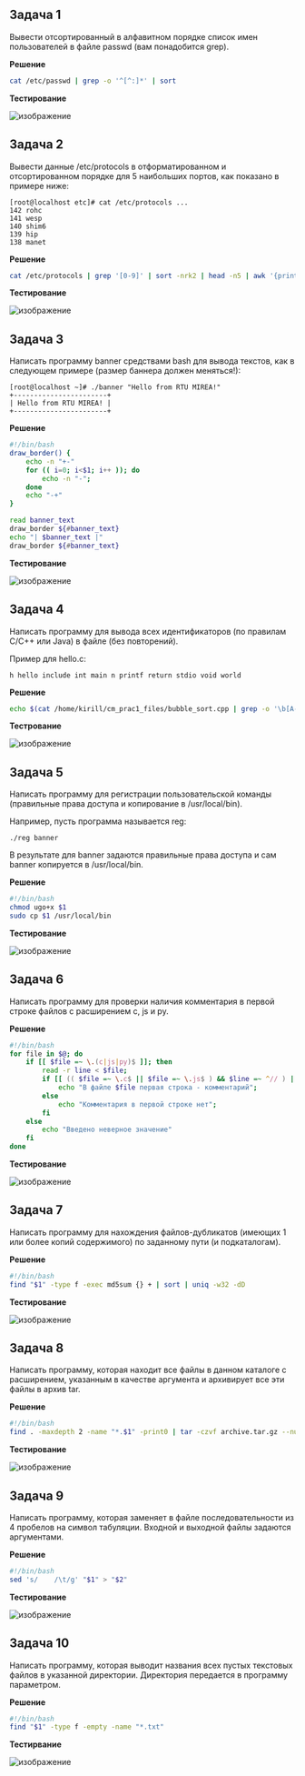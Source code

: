 ## Задача 1

Вывести отсортированный в алфавитном порядке список имен пользователей в файле passwd (вам понадобится grep).

__Решение__

```bash
cat /etc/passwd | grep -o '^[^:]*' | sort
```

__Тестирование__

![изображение](https://github.com/user-attachments/assets/7369864e-c5ed-4173-a446-0016e97b8fdd)

## Задача 2

Вывести данные /etc/protocols в отформатированном и отсортированном порядке для 5 наибольших портов, как показано в примере ниже:

```
[root@localhost etc]# cat /etc/protocols ...
142 rohc
141 wesp
140 shim6
139 hip
138 manet
```

__Решение__

```bash
cat /etc/protocols | grep '[0-9]' | sort -nrk2 | head -n5 | awk '{print $2, $1}'
```
__Тестирование__

![изображение](https://github.com/user-attachments/assets/39b7860c-5b6d-4658-8dcb-75ea022e4215)

## Задача 3

Написать программу banner средствами bash для вывода текстов, как в следующем примере (размер баннера должен меняться!):

```
[root@localhost ~]# ./banner "Hello from RTU MIREA!"
+-----------------------+
| Hello from RTU MIREA! |
+-----------------------+
```
__Решение__

```bash
#!/bin/bash
draw_border() {
	echo -n "+-"
	for (( i=0; i<$1; i++ )); do
		echo -n "-";
	done
	echo "-+"
}

read banner_text
draw_border ${#banner_text}
echo "| $banner_text |"
draw_border ${#banner_text}
```

__Тестирование__

![изображение](https://github.com/user-attachments/assets/2e78c83a-0946-489d-92f7-574f2e03935d)

## Задача 4

Написать программу для вывода всех идентификаторов (по правилам C/C++ или Java) в файле (без повторений).

Пример для hello.c:

```
h hello include int main n printf return stdio void world
```

__Решение__

```bash
echo $(cat /home/kirill/cm_prac1_files/bubble_sort.cpp | grep -o '\b[A-Za-z_][A-Za-z_0-9]*\b' | sort | uniq)
```
__Тестрование__

![изображение](https://github.com/user-attachments/assets/a15024e4-9e54-4303-b4c5-5aee19a4cf68)

## Задача 5

Написать программу для регистрации пользовательской команды (правильные права доступа и копирование в /usr/local/bin).

Например, пусть программа называется reg:

```
./reg banner
```

В результате для banner задаются правильные права доступа и сам banner копируется в /usr/local/bin.

__Решение__

```bash
#!/bin/bash
chmod ugo+x $1
sudo cp $1 /usr/local/bin
```

__Тестирование__

![изображение](https://github.com/user-attachments/assets/9c7dc71d-8a22-4500-b5f5-5f8d51ff7e78)

## Задача 6

Написать программу для проверки наличия комментария в первой строке файлов с расширением c, js и py.

__Решение__

```bash
#!/bin/bash
for file in $@; do
	if [[ $file =~ \.(c|js|py)$ ]]; then
		read -r line < $file;
		if [[ (( $file =~ \.c$ || $file =~ \.js$ ) && $line =~ ^// ) || ($file =~ \.py$ && $line =~ ^# ) ]]; then
			echo "В файле $file первая строка - комментарий";
		else
			echo "Комментария в первой строке нет";
		fi
	else
		echo "Введено неверное значение"
	fi
done
```

__Тестирование__

![изображение](https://github.com/user-attachments/assets/3b0ec2d9-a0e7-4861-9d65-ebc2bba481ed)

## Задача 7

Написать программу для нахождения файлов-дубликатов (имеющих 1 или более копий содержимого) по заданному пути (и подкаталогам).

__Решение__

```bash
#!/bin/bash
find "$1" -type f -exec md5sum {} + | sort | uniq -w32 -dD
```

__Тестирование__

![изображение](https://github.com/user-attachments/assets/8d51833e-1174-4b8d-971d-4e348cebc27b)


## Задача 8

Написать программу, которая находит все файлы в данном каталоге с расширением, указанным в качестве аргумента и архивирует все эти файлы в архив tar.

__Решение__

```bash
#!/bin/bash
find . -maxdepth 2 -name "*.$1" -print0 | tar -czvf archive.tar.gz --null -T -
```

__Тестирование__

![изображение](https://github.com/user-attachments/assets/ac69c20b-ffb9-4aa2-a79f-a94febb22298)

## Задача 9

Написать программу, которая заменяет в файле последовательности из 4 пробелов на символ табуляции. Входной и выходной файлы задаются аргументами.

__Решение__

```bash
#!/bin/bash
sed 's/    /\t/g' "$1" > "$2"
```

__Тестирование__

![изображение](https://github.com/user-attachments/assets/c0d75c1e-acc4-4056-b046-f37a6b1ddfe8)


## Задача 10

Написать программу, которая выводит названия всех пустых текстовых файлов в указанной директории. Директория передается в программу параметром.

__Решение__

```bash
#!/bin/bash
find "$1" -type f -empty -name "*.txt"
```

__Тестирвание__

![изображение](https://github.com/user-attachments/assets/9ca3b39b-0116-4de3-bf76-a4d812ef6d23)
